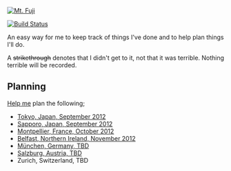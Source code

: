 [![Mt. Fuji](http://farm3.staticflickr.com/2564/3764089529_73fa703e79_n.jpg)](http://www.flickr.com/photos/dylane/3764089529/)

[![Build Status](https://secure.travis-ci.org/dylanegan/travel.png?branch=master)](http://travis-ci.org/dylanegan/travel)

An easy way for me to keep track of things I've done and to help plan things I'll do.

A ~~strikethrough~~ denotes that I didn't get to it, not that it was terrible. Nothing terrible will be recorded.

## Planning

<a href="/dylanegan/travel/fork_select" class="minibutton btn-fork" rel="facebox nofollow">Help me</a> plan the following;

* [Tokyo, Japan, September 2012](https://github.com/dylanegan/travel/blob/master/Japan/Kanto/Tokyo.md)
* [Sapporo, Japan, September 2012](https://github.com/dylanegan/travel/blob/master/Japan/Hokkaido%CC%84/Sapporo-September-2012.md)
* [Montpellier, France, October 2012](https://github.com/dylanegan/travel/blob/master/France/Montpellier-October-2012.md)
* [Belfast, Northern Ireland, November 2012](https://github.com/dylanegan/travel/blob/master/Northern%20Ireland/Belfast-November-2012.md)
* [München, Germany, TBD](https://github.com/dylanegan/travel/blob/master/Germany/Mu%CC%88nchen-TBD.md)
* [Salzburg, Austria, TBD](https://github.com/dylanegan/travel/blob/master/Austria/Salzburg-TBD.md)
* Zurich, Switzerland, TBD
